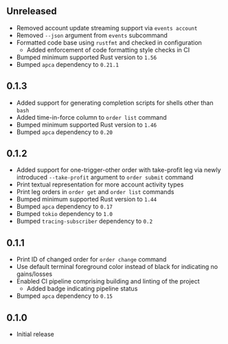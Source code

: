 Unreleased
----------
- Removed account update streaming support via `events account`
- Removed `--json` argument from `events` subcommand
- Formatted code base using `rustfmt` and checked in configuration
  - Added enforcement of code formatting style checks in CI
- Bumped minimum supported Rust version to `1.56`
- Bumped `apca` dependency to `0.21.1`


0.1.3
-----
- Added support for generating completion scripts for shells other than
  `bash`
- Added time-in-force column to `order list` command
- Bumped minimum supported Rust version to `1.46`
- Bumped `apca` dependency to `0.20`


0.1.2
-----
- Added support for one-trigger-other order with take-profit leg via
  newly introduced `--take-profit` argument to `order submit` command
- Print textual representation for more account activity types
- Print leg orders in `order get` and `order list` commands
- Bumped minimum supported Rust version to `1.44`
- Bumped `apca` dependency to `0.17`
- Bumped `tokio` dependency to `1.0`
- Bumped `tracing-subscriber` dependency to `0.2`


0.1.1
-----
- Print ID of changed order for `order change` command
- Use default terminal foreground color instead of black for indicating
  no gains/losses
- Enabled CI pipeline comprising building and linting of the project
  - Added badge indicating pipeline status
- Bumped `apca` dependency to `0.15`


0.1.0
-----
- Initial release
